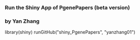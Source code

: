 ### Run the Shiny App of PgenePapers (beta version)
### by Yan Zhang

library(shiny)
runGitHub("shiny_PgenePapers", "yanzhang01")
